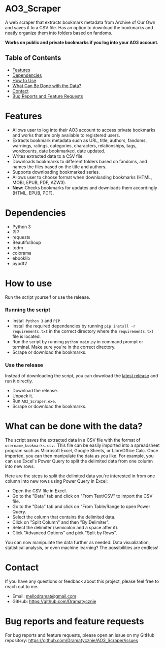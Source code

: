 # AO3_Scraper
A web scraper that extracts bookmark metadata from Archive of Our Own and saves it to a CSV file. Has an option to download the bookmarks and neatly organize them into folders based on fandoms.

**Works on public and private bookmarks if you log into your AO3 account.**

## Table of Contents
- [Features](#features)
- [Dependencies](#dependencies)
- [How to Use](#how-to-use)
- [What Can Be Done with the Data?](#what-can-be-done-with-the-data)
- [Contact](#contact)
- [Bug Reports and Feature Requests](#bug-reports-and-feature-requests)

# Features
- Allows user to log into their AO3 account to access private bookmarks and works that are only available to registered users.
- Extracts bookmark metadata such as URL, title, authors, fandoms, warnings, ratings, categories, characters, relationships, tags, wordcounts, date bookmarked, date updated.
- Writes extracted data to a CSV file.
- Downloads bookmarks to different folders based on fandoms, and names the files based on the title and authors.
- Supports downloading bookmarked series.
- Allows user to choose format when downloading bookmarks (HTML, MOBI, EPUB, PDF, AZW3).
- **New:** Checks bookmarks for updates and downloads them accordingly (HTML, EPUB, PDF).


# Dependencies
- Python 3
- PIP
- requests
- BeautifulSoup 
- tqdm
- colorama
- ebooklib
- pypdf2

# How to use
Run the script yourself or use the release.

### Running the script
- Install `Python 3` and `PIP`
- Install the required dependencies by running `pip install -r requirements.txt` in the correct directory where the `requirements.txt` file is located.
- Run the script by running `python main.py` in command prompt or terminal. Make sure you're in the correct directory.
- Scrape or download the bookmarks.

### Use the release
Instead of downloading the script, you can download the [latest release](https://github.com/Dramatycznie/AO3_Scraper/releases) and run it directly.

- Download the release.
- Unpack it.
- Run `AO3_Scraper.exe`.
- Scrape or download the bookmarks.

# What can be done with the data?
The script saves the extracted data in a CSV file with the format of `username_bookmarks.csv.` This file can be easily imported into a spreadsheet program such as Microsoft Excel, Google Sheets, or LibreOffice Calc. Once imported, you can then manipulate the data as you like. For example, you can use Excel's Power Query to split the delimited data from one column into new rows.

Here are the steps to split the delimited data you're interested in from one column into new rows using Power Query in Excel:

- Open the CSV file in Excel.
- Go to the "Data" tab and click on "From Text/CSV" to import the CSV file.
- Go to the "Data" tab and click on "From Table/Range to open Power Query.
- Select the column that contains the delimited data.
- Click on "Split Column" and then "By Delimiter".
- Select the delimiter (semicolon and a space after it).
- Click "Advanced Options" and pick "Split by Rows".

You can now manipulate the data further as needed. Data visualization, statistical analysis, or even machine learning? The possibilities are endless!

# Contact
If you have any questions or feedback about this project, please feel free to reach out to me.
- Email: mellodramat@gmail.com
- GitHub: https://github.com/Dramatycznie

# Bug reports and feature requests
For bug reports and feature requests, please open an issue on my GitHub repository: https://github.com/Dramatycznie/AO3_Scraper/issues
